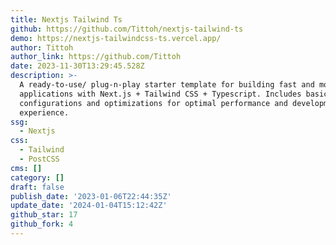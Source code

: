 ```yaml
---
title: Nextjs Tailwind Ts
github: https://github.com/Tittoh/nextjs-tailwind-ts
demo: https://nextjs-tailwindcss-ts.vercel.app/
author: Tittoh
author_link: https://github.com/Tittoh
date: 2023-11-30T13:29:45.528Z
description: >-
  A ready-to-use/ plug-n-play starter template for building fast and modern web
  applications with Next.js + Tailwind CSS + Typescript. Includes basic
  configurations and optimizations for optimal performance and developmer
  experience.
ssg:
  - Nextjs
css:
  - Tailwind
  - PostCSS
cms: []
category: []
draft: false
publish_date: '2023-01-06T22:44:35Z'
update_date: '2024-01-04T15:12:42Z'
github_star: 17
github_fork: 4
---
```

